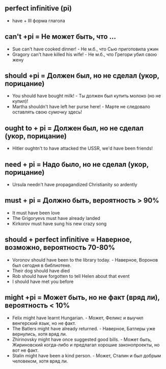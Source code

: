 ## perfect infinitive (pi)
- have + III форма глагола
## can't +pi = Не может быть, что ...
- Sue can't have cooked dinner! - Не м.б., что Сью приготовила ужин
- Gragory can't have killed his wife! - Не м.б., что Грегори убил свою жену
## should +pi = Должен был, но не сделал (укор, порицание)
- You should have bought milk! - Ты должен был купить молоко (но не купил)!
- Martha shouldn't have left her purse here! - Марте не следовало оставлять свою сумочку здесь!
## ought to + pi = Должен был, но не сделал (укор, порицание)
- Hitler oughtn't to have attacked the USSR, we'd have been friends!
## need + pi = Надо было, но не сделал (укор, порицание)
- Ursula needn't have propagandized Christianity so ardently
## must + pi = Должно быть, вероятность > 90%
- It must have been love
- The Grigoryevs must have already landed
- Kirkorov must have sung his new crazy song
## should + perfect infinitive = Наверное, возможно, вероятность 70-80%
- Voronov should have been to the library today. - Наверное, Воронов был сегодня в библиотеке.
- Their dog should have died
- Rob should have forgotten to tell Helen about that event
- I should have met you before
## might +pi = Может быть, но не факт (вряд ли), вероятность < 10%
- Felix might have learnt Hungarian. - Может, Феликс и выучил венгерский язык, но не факт.
- The Batlers might have already returned. - Наверное, Батлеры уже вернулись, хотя вряд ли.
- Zhirinovsky might have once suggested good bills. - Может быть, Жириновский когда-либо и предлагал хорошие законопроекты, но вот не факт.
- Stalin might have been a kind person. - Может, Сталин и был добрым человеком, хотя вряд ли. 